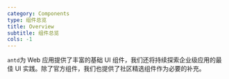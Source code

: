```yaml
---
category: Components
type: 组件总览
title: Overview
subtitle: 组件总览
cols: -1
---
```


  `antd`为 Web 应用提供了丰富的基础 UI 组件，我们还将持续探索企业级应用的最佳 UI 实践。除了官方组件，我们也提供了社区精选组件作为必要的补充。
